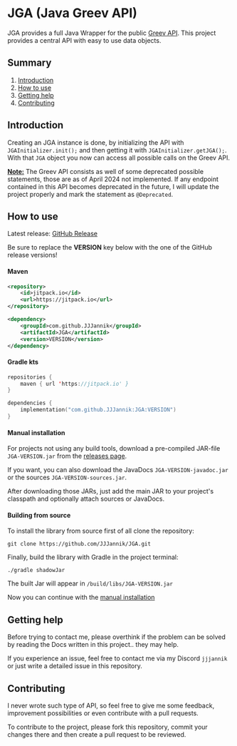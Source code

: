 # JGA (Java Greev API)

JGA provides a full Java Wrapper for the public [Greev API](https://api.greev.eu/v2/swagger-ui/index.html#/).
This project provides a central API with easy to use data objects.

## Summary

1. [Introduction](#introduction)
2. [How to use](#how-to-use)
3. [Getting help](#getting-help)
4. [Contributing](#contributing)

## Introduction
Creating an JGA instance is done, by initializing the API with `JGAInitializer.init();` and then getting it with `JGAInitializer.getJGA();`.
With that `JGA` object you now can access all possible calls on the Greev API.

**<u>Note:</u>** The Greev API consists as well of some deprecated possible statements, those are as of April 2024 not implemented.
If any endpoint contained in this API becomes deprecated in the future, I will update the project properly and mark the statement as `@Deprecated`. 

## How to use

Latest release: [GitHub Release](https://github.com/JJJannik/JGA/releases)

Be sure to replace the **VERSION** key below with the one of the GitHub release versions!

#### Maven
```xml
<repository>
    <id>jitpack.io</id>
    <url>https://jitpack.io</url>
</repository>

<dependency>
    <groupId>com.github.JJJannik</groupId>
    <artifactId>JGA</artifactId>
    <version>VERSION</version>
</dependency>
```

#### Gradle kts
```kotlin
repositories {
    maven { url 'https://jitpack.io' }
}

dependencies {
    implementation("com.github.JJJannik:JGA:VERSION")
}
```

#### Manual installation

For projects not using any build tools, download a pre-compiled JAR-file `JGA-VERSION.jar` from the [releases page]().

If you want, you can also download the JavaDocs `JGA-VERSION-javadoc.jar` or the sources `JGA-VERSION-sources.jar`.

After downloading those JARs, just add the main JAR to your project's classpath and optionally attach sources or JavaDocs.

#### Building from source

To install the library from source first of all clone the repository:

`git clone https://github.com/JJJannik/JGA.git`

Finally, build the library with Gradle in the project terminal:

`./gradle shadowJar`

The built Jar will appear in `/build/libs/JGA-VERSION.jar`

Now you can continue with the [manual installation](#manual-installation)

## Getting help

Before trying to contact me, please overthink if the problem can be solved by reading the Docs written in this project.. they may help.

If you experience an issue, feel free to contact me via my Discord `jjjannik` or just write a detailed issue in this repository.

## Contributing

I never wrote such type of API, so feel free to give me some feedback, improvement possibilities or even contribute with a pull requests.

To contribute to the project, please fork this repository, commit your changes there and then create a pull request to be reviewed.